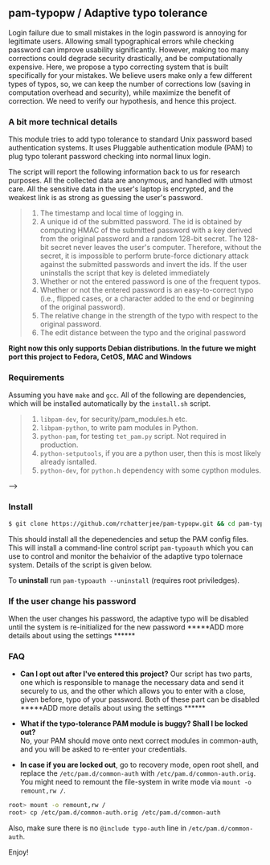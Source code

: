 ## pam-typopw / Adaptive typo tolerance

Login failure due to small mistakes in the login password is annoying for legitimate users. Allowing small typographical errors while checking password can improve usability significantly. However, making too many corrections could degrade security drastically, and be computationally expensive. Here, we propose a typo correcting system that is built specifically for your mistakes. We believe users make only a few different types of typos, so, we can keep the number of corrections low (saving in computation overhead and security), while maximize the benefit of correction. We need to verify our hypothesis, and hence this project.

### A bit more technical details

This module tries to add typo tolerance to standard Unix password based
authentication systems. It uses Pluggable authentication module (PAM) to plug
typo tolerant password checking into normal linux login.

The script will report the following information back to us for research purposes. All the collected data are anonymous, and handled with utmost care. All the sensitive data in the user's laptop is encrypted, and the weakest link is as strong as guessing the user's password. 
>1. The timestamp and local time of logging in.
>2. A unique id of the submitted password. The id is obtained by computing HMAC of the submitted password with a key derived from the original password and a random 128-bit secret. The 128-bit secret never leaves the user's computer. Therefore, without the secret, it is impossible to perform brute-force dictionary attack against the submitted passwords and invert the ids. If the user uninstalls the script that key is deleted immediately 
>3. Whether or not the entered password is one of the frequent typos.
>4. Whether or not the entered password is an easy-to-correct typo (i.e., flipped cases, or a character added to the end or beginning of the original password).
>5. The relative change in the strength of the typo with respect to the original password.
>6. The edit distance between the typo and the original password

**Right now this only supports Debian distributions.
In the future we might port this project to Fedora, CetOS, MAC and Windows**


### Requirements  
Assuming you have `make` and `gcc`. All of the following are dependencies, which
will be installed automatically by the `install.sh` script.

>1. `libpam-dev`, for security/pam_modules.h etc.
>2. `libpam-python`, to write pam modules in Python.
>3. `python-pam`, for testing `tet_pam.py` script. Not required in production.
>4. `python-setputools`, if you are a python user, then this is most likely already isntalled. 
>5. `python-dev`, for `python.h` dependency with some cypthon modules.

-->
### Install
```bash
$ git clone https://github.com/rchatterjee/pam-typopw.git && cd pam-typopw && sudo python setup.py install
```

This should install all the depenedencies and setup the PAM config files. This
will install a command-line control script `pam-typoauth` which you can use to
control and monitor the behaivior of the adaptive typo tolernace system. Details
of the script is given below.  

To **uninstall** run `pam-typoauth --uninstall` (requires root priviledges).

### If the user change his password
When the user changes his password, the adaptive typo will be disabled until the system is re-initialized for the new password
*****ADD more details about using the settings ******

### FAQ
* **Can I opt out after I've entered this project?**
Our script has two parts, one which is responsible to manage the necessary data and send it securely to us, and the other which allows you to enter with a close, given before, typo of your password. Both of these part can be disabled
*****ADD more details about using the settings ******

* **What if the typo-tolerance PAM module is buggy? Shall I be locked out?**   
No, your PAM should move onto next correct modules in common-auth, and you will be asked to re-enter your credentials.   

* **In case if you are locked out**, go to recovery mode, open root shell, and replace the `/etc/pam.d/common-auth` with 
`/etc/pam.d/common-auth.orig`. You might need to remount the file-system in write mode via `mount -o remount,rw /`.
```bash
root> mount -o remount,rw /
root> cp /etc/pam.d/common-auth.orig /etc/pam.d/common-auth
```
Also, make sure there is no `@include typo-auth` line in `/etc/pam.d/common-auth`.



Enjoy!
